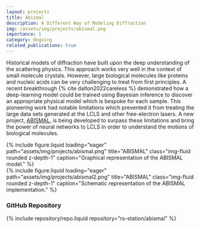 ```yaml
---
layout: projects
title: Abismal
description: A Different Way of Modeling Diffraction
img: /assets/img/projects/abismal.png
importance: 1
category: Ongoing
related_publications: true
---
```


Historical models of diffraction have built upon the deep understanding of the scattering physics. This approach works very well in the context of small molecule crystals. However, large biological molecules like proteins and nucleic acids can be very challenging to treat from first principles. A recent breakthrough {% cite dalton2022careless %} demonstrated how a deep-learning model could be trained using Bayesian inference to discover an appropriate physical model which is bespoke for each sample. This pioneering work had notable limitations which prevented it from treating the large data sets generated at the LCLS and other free-electron lasers. A new project, [ABISMAL](https://github.com/rs-station/abismal), is being developed to surpass these limitations and bring the power of neural networks to LCLS in order to understand the motions of biological molecules.
<div class="row">
    <div class="col-sm mt-3 mt-md-0">
        {% include figure.liquid loading="eager" path="assets/img/projects/abismal.png" title="ABISMAL" class="img-fluid rounded z-depth-1" caption="Graphical representation of the ABISMAL model." %}
    </div>
    <div class="col-sm mt-3 mt-md-0">
        {% include figure.liquid loading="eager" path="assets/img/projects/abismal2.png" title="ABISMAL" class="img-fluid rounded z-depth-1" caption="Schematic representation of the ABISMAL implementation." %}
    </div>
</div>

### GitHub Repository
{% include repository/repo.liquid repository="rs-station/abismal" %}
